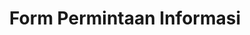 ---
title: "Form Permintaan Informasi"
desc: "Untuk mendapatkan informasi yang di butuhkan, silahkan mengisi formulir terlebih dahulu"
logo: /formulir/logo/form-permintaan-informasi.png
eurl: https://layanan-diskominfo.kalbarprov.go.id/PPIDKALBAR-PERMOHONAN/register
---
